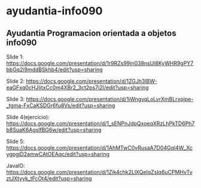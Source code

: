 # ayudantia-info090

## Ayudantia Programacion orientada a objetos info090

Slide 1: https://docs.google.com/presentation/d/1r9RZs99jn038nsUi8KyWHR9gPY7bbGq2i9mddBSkhb4/edit?usp=sharing 

Slide 2: https://docs.google.com/presentation/d/1ZGJh3lBW-eaGFxq0cHJIitxCc0m4XBr2_3ct2ps7i2I/edit?usp=sharing 

Slide 3: https://docs.google.com/presentation/d/1iWngvqLoLvrXmBLrxpjpe-_tgma-FxCaKSDGr6fu8Vs/edit?usp=sharing 

Slide 4(ejercicio): 
https://docs.google.com/presentation/d/1_sENPnJdpQxoeqXRzLhPkTD6Ph7b8SuaK6AgslfBG6w/edit?usp=sharing 


Slide 5:
https://docs.google.com/presentation/d/1AhMTwC0vRusaA7D04Gql4W_XcygpgjD2amwCAtOEAqc/edit?usp=sharing  


JavaIO: https://docs.google.com/presentation/d/1Zik4chk2LlXQeIqZsIq6uCPMHvTvztJXtyyk_tFcOt4/edit?usp=sharing 


